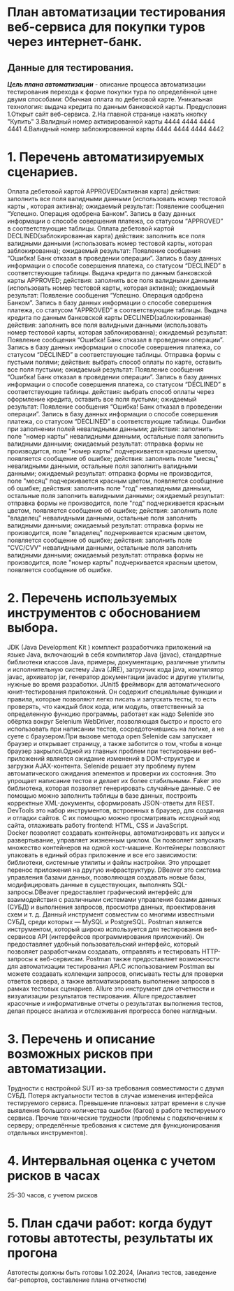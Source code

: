 # План автоматизации тестирования веб-сервиса для покупки туров через интернет-банк.
## Данные для тестирования.
***Цель плана автоматизации*** - описание процесса автоматизации тестирования перехода к форме покупки тура по определённой цене двумя способами:
Обычная оплата по дебетовой карте.
Уникальная технология: выдача кредита по данным банковской карты.
Предусловия
1.Открыт сайт веб-сервиса.
2.На главной странице нажать кнопку "Купить"
3.Валидный номер активированной карты 4444 4444 4444 4441
4.Валидный номер заблокированной карты 4444 4444 4444 4442

# 1. Перечень автоматизируемых сценариев.
Оплата дебетовой картой APPROVED(активная карта)
действия: заполнить все поля валидными данными (использовать номер тестовой карты , которая активна);
ожидаемый результат: Появление сообщения “Успешно. Операция одобрена Банком”. Запись в базу данных информации о способе совершения платежа, со статусом “APPROVED” в соответствующие таблицы.
Оплата дебетовой картой DECLINED(заблокированная карта)
действия: заполнить все поля валидными данными (использовать номер тестовой карты, которая заблокированна);
ожидаемый результат: Появление сообщения “Ошибка! Банк отказал в проведении операции”. Запись в базу данных информации о способе совершения платежа, со статусом “DECLINED” в соответствующие таблицы.
Выдача кредита по данным банковской карты APPROVED;
действия: заполнить все поля валидными данными (использовать номер тестовой карты, которая активна);
ожидаемый результат: Появление сообщения “Успешно. Операция одобрена Банком”. Запись в базу данных информации о способе совершения платежа, со статусом “APPROVED” в соответствующие таблицы.
Выдача кредита по данным банковской карты DECLINED(заблокированная)
действия: заполнить все поля валидными данными (использовать номер тестовой карты, которая заблокированна);
ожидаемый результат: Появление сообщения “Ошибка! Банк отказал в проведении операции”. Запись в базу данных информации о способе совершения платежа, со статусом “DECLINED” в соответствующие таблицы.
Отправка формы с пустыми полями;
действия: выбрать способ оплаты по карте, оставить все поля пустыми;
ожидаемый результат: Появление сообщения “Ошибка! Банк отказал в проведении операции”. Запись в базу данных информации о способе совершения платежа, со статусом “DECLINED” в соответствующие таблицы.
действия: выбрать способ оплаты через оформление кредита, оставить все поля пустыми;
ожидаемый результат: Появление сообщения “Ошибка! Банк отказал в проведении операции”. Запись в базу данных информации о способе совершения платежа, со статусом “DECLINED” в соответствующие таблицы.
Ошибки при заполнении полей невалидными данными;
действия: заполнить поле "номер карты" невалидными данными, остальные поля заполнить валидными данными;
ожидаемый результат: отправка формы не производится, поле "номер карты" подчеркивается красным цветом, появляется сообщение об ошибке;
действия: заполнить поле "месяц" невалидными данными, остальные поля заполнить валидными данными;
ожидаемый результат: отправка формы не производится, поле "месяц" подчеркивается красным цветом, появляется сообщение об ошибке;
действия: заполнить поле "год" невалидными данными, остальные поля заполнить валидными данными;
ожидаемый результат: отправка формы не производится, поле "год" подчеркивается красным цветом, появляется сообщение об ошибке;
действия: заполнить поле "владелец" невалидными данными, остальные поля заполнить валидными данными;
ожидаемый результат: отправка формы не производится, поле "владелец" подчеркивается красным цветом, появляется сообщение об ошибке;
действия: заполнить поле "CVC/CVV" невалидными данными, остальные поля заполнить валидными данными;
ожидаемый результат: отправка формы не производится, поле "номер карты" подчеркивается красным цветом, появляется сообщение об ошибке.

# 2. Перечень используемых инструментов с обоснованием выбора.
JDK (Java Development Kit ) комплект разработчика приложений на языке Java, включающий в себя компилятор Java (javac), стандартные библиотеки классов Java, примеры, документацию, различные утилиты и исполнительную систему Java (JRE), загрузчик кода java, компилятор javac, архиватор jar, генератор документации javadoc и другие утилиты, нужные во время разработки.
JUnit5 фреймворк для автоматического юнит-тестирования приложений. Он содержит специальные функции и правила, которые позволяют легко писать и запускать тесты, то есть проверять, что каждый блок кода, или модуль, ответственный за определенную функцию программы, работает как надо
Selenide это обёртка вокруг Selenium WebDriver, позволяющая быстро и просто его использовать при написании тестов, сосредоточившись на логике, а не суете с браузером.При вызове метода open Selenide сам запускает браузер и открывает страницу, а также заботится о том, чтобы в конце браузер закрылся.Одной из главных проблем при тестировании веб-приложений является ожидание изменений в DOM-структуре и загрузки AJAX-контента. Selenide решает эту проблему путем автоматического ожидания элементов и проверки их состояния. Это упрощает написание тестов и делает их более стабильными.
Faker это библиотека, которая позволяет генерировать случайные данные. С ее помощью можно заполнить таблицы в базе данных, построить корректные XML-документы, сформировать JSON-ответы для REST.
DevTools это набор инструментов, встроенных в браузер, для создания и отладки сайтов. С их помощью можно просматривать исходный код сайта, отлаживать работу frontend: HTML, CSS и JavaScript.
Docker позволяет создавать контейнеры, автоматизировать их запуск и развертывание, управляет жизненным циклом. Он позволяет запускать множество контейнеров на одной хост-машине. Контейнеры позволяют упаковать в единый образ приложение и все его зависимости: библиотеки, системные утилиты и файлы настройки. Это упрощает перенос приложения на другую инфраструктуру.
DBeaver это система управления базами данных, позволяющая создавать новые базы, модифицировать данные в существующих, выполнять SQL-запросы.DBeaver предоставляет графический интерфейс для взаимодействия с различными системами управления базами данных (СУБД) и выполнения запросов, просмотра данных, проектирования схем и т. д. Данный инструмент совместим со многими известными СУБД, среди которых — MySQL и PostgreSQL.
Postman является инструментом, который широко используется для тестирования веб-сервисов API (интерфейсов программирования приложений). Он предоставляет удобный пользовательский интерфейс, который позволяет разработчикам создавать, отправлять и тестировать HTTP-запросы к веб-сервисам. Postman также предоставляет возможности для автоматизации тестирования API.С использованием Postman вы можете создавать коллекции запросов, описывать тесты для проверки ответов сервера, а также автоматизировать выполнение запросов в рамках тестовых сценариев.
Allure это инструмент для отчетности и визуализации результатов тестирования. Allure предоставляет красочные и информативные отчеты о результатах выполнения тестов, делая процесс анализа и отслеживания прогресса более наглядным.

# 3. Перечень и описание возможных рисков при автоматизации.
Трудности с настройкой SUT из-за требования совместимости с двумя СУБД.
Потеря актуальности тестов в случае изменения интерфейса тестируемого сервиса.
Превышение плановых затрат времени в случае выявления большого количества ошибок (багов) в работе тестируемого сервиса.
Прочие технические трудности (проблемы с подключением к серверу; определённые требования к системе для функционирования отдельных инструментов).
# 4. Интервальная оценка с учетом рисков в часах
25-30 часов, с учетом рисков
# 5. План сдачи работ: когда будут готовы автотесты, результаты их прогона
Автотесты должны быть готовы 1.02.2024, (Анализ тестов, заведение баг-репортов, составление плана отчетности)


